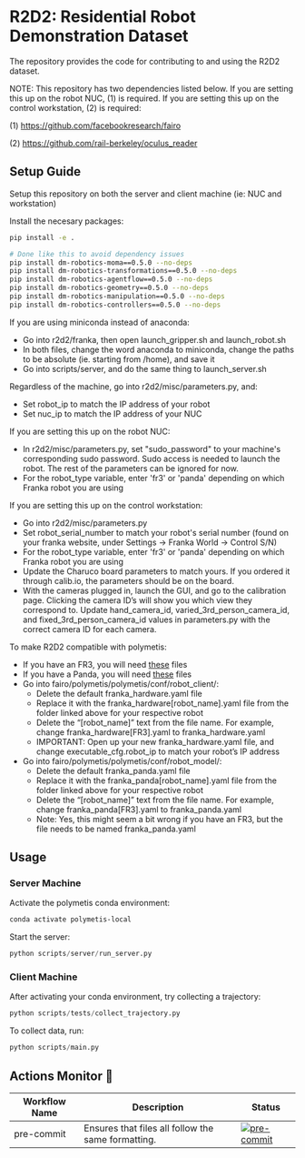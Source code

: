 # R2D2: Residential Robot Demonstration Dataset

The repository provides the code for contributing to and using the R2D2 dataset.

NOTE: This repository has two dependencies listed below. If you are setting this up on the robot NUC, (1) is required. If you are setting this up on the control workstation, (2) is required:

(1) https://github.com/facebookresearch/fairo

(2) https://github.com/rail-berkeley/oculus_reader

## Setup Guide
Setup this repository on both the server and client machine (ie: NUC and workstation)

Install the necesary packages:

```bash
pip install -e .

# Done like this to avoid dependency issues
pip install dm-robotics-moma==0.5.0 --no-deps
pip install dm-robotics-transformations==0.5.0 --no-deps
pip install dm-robotics-agentflow==0.5.0 --no-deps
pip install dm-robotics-geometry==0.5.0 --no-deps
pip install dm-robotics-manipulation==0.5.0 --no-deps
pip install dm-robotics-controllers==0.5.0 --no-deps
```

If you are using miniconda instead of anaconda:
- Go into r2d2/franka, then open launch_gripper.sh and launch_robot.sh
- In both files, change the word anaconda to miniconda, change the paths to be absolute (ie. starting from /home), and save it
- Go into scripts/server, and do the same thing to launch_server.sh

Regardless of the machine, go into r2d2/misc/parameters.py, and:
- Set robot_ip to match the IP address of your robot
- Set nuc_ip to match the IP address of your NUC

If you are setting this up on the robot NUC:
- In r2d2/misc/parameters.py, set "sudo_password" to your machine's corresponding sudo password. Sudo access is needed to launch the robot. The rest of the parameters can be ignored for now.
- For the robot_type variable, enter 'fr3' or 'panda' depending on which Franka robot you are using

If you are setting this up on the control workstation:
- Go into r2d2/misc/parameters.py
- Set robot_serial_number to match your robot's serial number (found on your franka website, under Settings -> Franka World -> Control S/N)
- For the robot_type variable, enter 'fr3' or 'panda' depending on which Franka robot you are using
- Update the Charuco board parameters to match yours. If you ordered it through calib.io, the parameters should be on the board.
- With the cameras plugged in, launch the GUI, and go to the calibration page. Clicking the camera ID’s will show you which view they correspond to. Update hand_camera_id, varied_3rd_person_camera_id, and fixed_3rd_person_camera_id values in parameters.py with the correct camera ID for each camera.

To make R2D2 compatible with polymetis:
- If you have an FR3, you will need [these](https://drive.google.com/drive/folders/178-MJTAVV0m5_RDs2ScUNcYameGDA0Eg?usp=sharing) files
- If you have a Panda, you will need [these](https://drive.google.com/drive/folders/1wXTQQbFKjd9ed3yKxB4td9GzA_XrR7Xk?usp=sharing) files
- Go into fairo/polymetis/polymetis/conf/robot_client/:
  - Delete the default franka_hardware.yaml file
  - Replace it with the franka_hardware[robot_name].yaml file from the folder linked above for your respective robot
  - Delete the “[robot_name]” text from the file name. For example, change franka_hardware[FR3].yaml to  franka_hardware.yaml
  - IMPORTANT: Open up your new franka_hardware.yaml file, and change executable_cfg.robot_ip to match your robot’s IP address
- Go into fairo/polymetis/polymetis/conf/robot_model/:
  - Delete the default franka_panda.yaml file
  - Replace it with the franka_panda[robot_name].yaml file from the folder linked above for your respective robot
  - Delete the “[robot_name]” text from the file name. For example, change franka_panda[FR3].yaml to  franka_panda.yaml
  - Note: Yes, this might seem a bit wrong if you have an FR3, but the file needs to be named franka_panda.yaml

## Usage

### Server Machine
Activate the polymetis conda environment:

```bash
conda activate polymetis-local
```

Start the server:

```python
python scripts/server/run_server.py
```

### Client Machine
After activating your conda environment, try collecting a trajectory:

```python
python scripts/tests/collect_trajectory.py
```

To collect data, run:
```python
python scripts/main.py
```

## Actions Monitor 🔎
| **Workflow Name**            | **Description**                                        | **Status**                                                                                                                                                                                                                                                                      |
|------------------------------|--------------------------------------------------------|---------------------------------------------------------------------------------------------------------------------------------------------------------------------------------------------------------------------------------------------------------------------------------|
| pre-commit    | Ensures that files all follow the same formatting.       | [![pre-commit](https://github.com/AlexanderKhazatsky/R2D2/actions/workflows/pre-commit.yaml/badge.svg)](https://github.com/AlexanderKhazatsky/R2D2/blob/main/.github/workflows/pre-commit.yaml)          |
